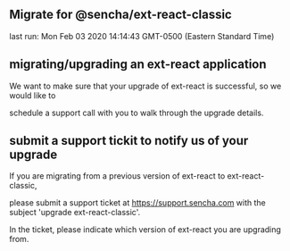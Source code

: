 ## Migrate for @sencha/ext-react-classic

last run: Mon Feb 03 2020 14:14:43 GMT-0500 (Eastern Standard Time)

## migrating/upgrading an ext-react application

We want to make sure that your upgrade of ext-react is successful, so we would like to

schedule a support call with you to walk through the upgrade details.

## submit a support tickit to notify us of your upgrade

If you are migrating from a previous version of ext-react to ext-react-classic,

please submit a support ticket at https://support.sencha.com with the subject 'upgrade ext-react-classic'.

In the ticket, please indicate which version of ext-react you are upgrading from.
